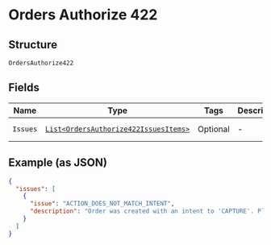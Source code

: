 
# Orders Authorize 422

## Structure

`OrdersAuthorize422`

## Fields

| Name | Type | Tags | Description | Getter | Setter |
|  --- | --- | --- | --- | --- | --- |
| `Issues` | [`List<OrdersAuthorize422IssuesItems>`](../../doc/models/containers/orders-authorize-422-issues-items.md) | Optional | - | List<OrdersAuthorize422IssuesItems> getIssues() | setIssues(List<OrdersAuthorize422IssuesItems> issues) |

## Example (as JSON)

```json
{
  "issues": [
    {
      "issue": "ACTION_DOES_NOT_MATCH_INTENT",
      "description": "Order was created with an intent to 'CAPTURE'. Please use v2/checkout/orders/order_id/capture to complete the transaction or alternately Create an order with an intent of 'AUTHORIZE'."
    }
  ]
}
```

